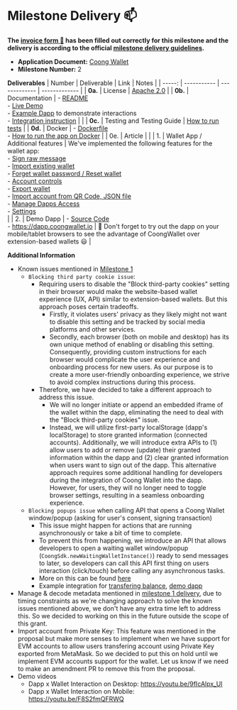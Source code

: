 # Milestone Delivery :mailbox:

**The [invoice form :pencil:](https://docs.google.com/forms/d/e/1FAIpQLSfmNYaoCgrxyhzgoKQ0ynQvnNRoTmgApz9NrMp-hd8mhIiO0A/viewform) has been filled out correctly for this milestone and the delivery is according to the official [milestone delivery guidelines](https://github.com/w3f/Grants-Program/blob/master/docs/Support%20Docs/milestone-deliverables-guidelines.md).**  

* **Application Document:** [Coong Wallet](https://github.com/w3f/Grants-Program/blob/master/applications/coong_wallet.md)
* **Milestone Number:** 2

**Deliverables**
| Number | Deliverable | Link | Notes |
| -----: | ----------- | ------------- | ------------- |
| **0a.** | License | [Apache 2.0](https://github.com/CoongCrafts/coong-wallet/blob/w3f-milestone-2/LICENSE) |
| **0b.** | Documentation | - [README](https://github.com/CoongCrafts/coong-wallet/blob/w3f-milestone-2/README.md)<br/>- [Live Demo](https://app.coongwallet.io/)<br/>- [Example Dapp](https://dapp.coongwallet.io) to demonstrate interactions<br/> - [Integration instruction](https://github.com/CoongCrafts/coong-wallet/blob/w3f-milestone-2/README.md#integrate-coong-wallet-into-your-dapps) |  |
| **0c.** | Testing and Testing Guide | [How to run tests](https://github.com/CoongCrafts/coong-wallet/tree/w3f-milestone-2#how-to-run-tests) |
| **0d.** | Docker | - [Dockerfile](https://github.com/CoongCrafts/coong-wallet/blob/w3f-milestone-2/Dockerfile)<br/>- [How to run the app on Docker](https://github.com/CoongCrafts/coong-wallet/blob/w3f-milestone-2/README.md#run-it-on-docker) |
| 0e. | Article | |
| 1. | Wallet App / Additional features | We've implemented the following features for the wallet app:<br/>- [Sign raw message](https://github.com/CoongCrafts/coong-wallet/blob/w3f-milestone-2/packages/ui/src/components/pages/Request/RequestSigning/RequestSignRawMessage.tsx) <br/> - [Import existing wallet](https://github.com/CoongCrafts/coong-wallet/tree/w3f-milestone-2/packages/ui/src/components/pages/SetupWallet/RestoreWallet) <br/> - [Forget wallet password / Reset wallet](https://github.com/CoongCrafts/coong-wallet/blob/w3f-milestone-2/packages/ui/src/components/shared/buttons/ForgotPasswordButton.tsx) <br/> - [Account controls](https://github.com/CoongCrafts/coong-wallet/tree/w3f-milestone-2/packages/ui/src/components/pages/Accounts/AccountControls) <br/> - [Export wallet](https://github.com/CoongCrafts/coong-wallet/blob/w3f-milestone-2/packages/ui/src/components/shared/menu/ExportWalletDialog.tsx) <br/> - [Import account from QR Code, JSON file](https://github.com/CoongCrafts/coong-wallet/blob/w3f-milestone-2/packages/ui/src/components/shared/menu/ImportAccountDialog/index.tsx) <br/> - [Manage Dapps Access](https://github.com/CoongCrafts/coong-wallet/blob/w3f-milestone-2/packages/ui/src/components/shared/settings/ManageDappAccessDialog/index.tsx) <br/> - [Settings](https://github.com/CoongCrafts/coong-wallet/blob/w3f-milestone-2/packages/ui/src/components/shared/settings/SettingsWalletDialog/index.tsx) <br/> |
| 2. | Demo Dapp | - [Source Code](https://github.com/CoongCrafts/playground-dapp)<br/> - https://dapp.coongwallet.io | 🚀 Don't forget to try out the dapp on your mobile/tablet browsers to see the advantage of CoongWallet over extension-based wallets 😃 |

**Additional Information**
- Known issues mentioned in [Milestone 1](https://github.com/CoongCrafts/coong-wallet/tree/w3f-milestone-1#known-issues)
  - `Blocking third party cookie issue`: 
    - Requiring users to disable the "Block third-party cookies" setting in their browser would make the website-based wallet experience (UX, API) similar to extension-based wallets. But this approach poses certain tradeoffs.
      + Firstly, it violates users' privacy as they likely might not want to disable this setting and be tracked by social media platforms and other services.
      + Secondly, each browser (both on mobile and desktop) has its own unique method of enabling or disabling this setting. Consequently, providing custom instructions for each browser would complicate the user experience and onboarding process for new users. As our purpose is to create a more user-friendly onboarding experience, we strive to avoid complex instructions during this process.
    - Therefore, we have decided to take a different approach to address this issue.
      + We will no longer initiate or append an embedded iframe of the wallet within the dapp, eliminating the need to deal with the "Block third-party cookies" issue.
      + Instead, we will utilize first-party localStorage (dapp's localStorage) to store granted information (connected accounts). Additionally, we will introduce extra APIs to (1) allow users to add or remove (update) their granted information within the dapp and (2) clear granted information when users want to sign out of the dapp. This alternative approach requires some additional handling for developers during the integration of Coong Wallet into the dapp. However, for users, they will no longer need to toggle browser settings, resulting in a seamless onboarding experience.
  - `Blocking popups issue` when calling API that opens a Coong Wallet window/popup (asking for user's consent, signing transaction)
    - This issue might happen for actions that are running asynchronously or take a bit of time to complete.
    - To prevent this from happening, we introduce an API that allows developers to open a waiting wallet window/popup (`CoongSdk.newWaitingWalletInstance()`) ready to send messages to later, so developers can call this API first thing on users interaction (click/touch) before calling any asynchronous tasks.
    - More on this can be found [here](https://github.com/CoongCrafts/coong-wallet/tree/w3f-milestone-2#prevent-blocking-popups-issue)
    - Example integration for [transfering balance](https://github.com/CoongCrafts/playground-dapp/blob/a6072c80fe5dfd263c1b4bcbe44423cdda9798b2/src/components/TransferBalanceButton.tsx#L93-L99), [demo dapp](https://dapp.coongwallet.io/)
- Manage & decode metadata mentioned in [milestone 1 delivery](https://github.com/w3f/Grant-Milestone-Delivery/blob/master/deliveries/CoongWallet-Milestone_1.md), due to timing constraints as we're changing approach to solve the known issues mentioned above, we don't have any extra time left to address this. So we decided to working on this in the future outside the scope of this grant.
- Import account from Private Key: This feature was mentioned in the proposal but make more senses to implement when we have support for EVM accounts to allow users transfering account using Private Key exported from MetaMask. So we decided to put this on hold until we implement EVM accounts support for the wallet. Let us know if we need to make an amendment PR to remove this from the proposal.
- Demo videos
  - Dapp x Wallet Interaction on Desktop: https://youtu.be/9fIcAlpx_UI
  - Dapp x Wallet Interaction on Mobile: https://youtu.be/F8S2fmQFRWQ
